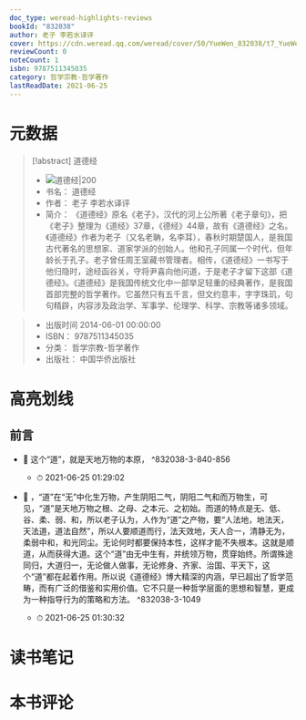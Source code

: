 ```yaml
---
doc_type: weread-highlights-reviews
bookId: "832038"
author: 老子 李若水译评
cover: https://cdn.weread.qq.com/weread/cover/50/YueWen_832038/t7_YueWen_832038.jpg
reviewCount: 0
noteCount: 1
isbn: 9787511345035
category: 哲学宗教-哲学著作
lastReadDate: 2021-06-25
---
```

# 元数据
> [!abstract] 道德经
> - ![ 道德经|200](https://cdn.weread.qq.com/weread/cover/50/YueWen_832038/t7_YueWen_832038.jpg)
> - 书名： 道德经
> - 作者： 老子 李若水译评
> - 简介：     《道德经》原名《老子》，汉代的河上公所著《老子章句》，把《老子》整理为《道经》37章，《德经》44章，故有《道德经》之名。《道德经》作者为老子（又名老聃，名李耳），春秋时期楚国人，是我国古代著名的思想家、道家学派的创始人。他和孔子同属一个时代，但年龄长于孔子。老子曾任周王室藏书管理者。相传，《道德经》一书写于他归隐时，途经函谷关，守将尹喜向他问道，于是老子才留下这部《道德经》。《道德经》是我国传统文化中一部举足轻重的经典著作，是我国首部完整的哲学著作。它虽然只有五千言，但文约意丰，字字珠玑，句句精辟，内容涉及政治学、军事学、伦理学、科学、宗教等诸多领域。

> - 出版时间 2014-06-01 00:00:00
> - ISBN： 9787511345035
> - 分类： 哲学宗教-哲学著作
> - 出版社： 中国华侨出版社

# 高亮划线

## 前言


- 📌 这个“道”，就是天地万物的本原， ^832038-3-840-856
    - ⏱ 2021-06-25 01:29:02 

- 📌 ，“道”在“无”中化生万物，产生阴阳二气，阴阳二气和而万物生，可见，“道”是天地万物之根、之母、之本元、之初始。而道的特点是无、低、谷、柔、弱、和，所以老子认为，人作为“道”之产物，要“人法地，地法天，天法道，道法自然”，所以人要顺道而行，法天效地，天人合一，清静无为，柔弱中和，和光同尘。无论何时都要保持本性，这样才能不失根本。这就是顺道，从而获得大道。这个“道”由无中生有，并统领万物，贯穿始终。所谓殊途同归，大道归一，无论做人做事，无论修身、齐家、治国、平天下，这个“道”都在起着作用。所以说《道德经》博大精深的内涵，早已超出了哲学范畴，而有广泛的借鉴和实用价值。它不只是一种哲学层面的思想和智慧，更成为一种指导行为的策略和方法。 ^832038-3-1049
    - ⏱ 2021-06-25 01:30:32 
# 读书笔记

# 本书评论
